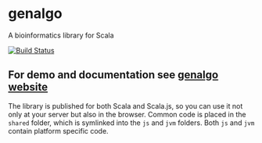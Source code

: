 # genalgo

A bioinformatics library for Scala

[![Build Status](https://travis-ci.org/shadaj/genalgo.svg?branch=master)](https://travis-ci.org/shadaj/genalgo)

## For demo and documentation see [genalgo website](genalgo.shadaj.me)

The library is published for both Scala and Scala.js, so you can use it not only at your server but also in the browser. Common code is placed in the `shared` folder, which is symlinked into the `js` and `jvm` folders. Both `js` and `jvm` contain platform specific code.
